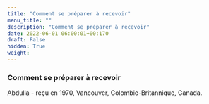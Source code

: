 ```yaml
---
title: "Comment se préparer à recevoir"
menu_title: ""
description: "Comment se préparer à recevoir"
date: 2022-06-01 06:00:01+00:170
draft: False
hidden: True
weight:
---
```

### Comment se préparer à recevoir

Abdulla - reçu en 1970, Vancouver, Colombie-Britannique, Canada.
